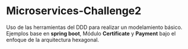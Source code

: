 # Microservices-Challenge2
Uso de las herramientas del DDD para realizar un modelamiento básico.
Ejemplos base en **spring boot**, Módulo **Certificate** y **Payment** bajo el enfoque de la arquitectura hexagonal.
